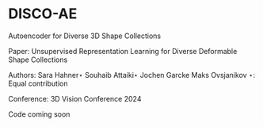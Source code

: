 # DISCO-AE
Autoencoder for Diverse 3D Shape Collections

Paper: Unsupervised Representation Learning for Diverse Deformable Shape
Collections

Authors: Sara Hahner⋆ Souhaib Attaiki⋆ Jochen Garcke Maks Ovsjanikov
⋆: Equal contribution

Conference: 3D Vision Conference 2024

Code coming soon
